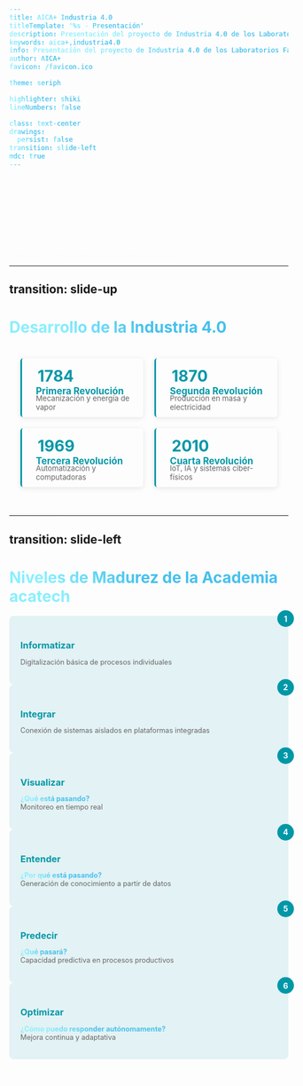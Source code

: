 ```yaml
---
title: AICA+ Industria 4.0
titleTemplate: '%s - Presentación'
description: Presentación del proyecto de Industria 4.0 de los Laboratorios Farmacéuticos AICA+
keywords: aica+,industria4.0
info: Presentación del proyecto de Industria 4.0 de los Laboratorios Farmacéuticos AICA+
author: AICA+
favicon: /favicon.ico

theme: seriph

highlighter: shiki
lineNumbers: false

class: text-center
drawings:
  persist: false
transition: slide-left
mdc: true
---
```


<style>
  .background-container {
    position: fixed;
    top: 0;
    left: 0;
    width: 100%;
    height: 100%;
    background-image: url('/team.webp');
    background-size: cover;
    background-position: center;
    filter: blur(3px);
    z-index: -1;
  }

  .fade-in {
      animation: fadeIn 1s ease-in-out forwards;
    }
  
  @keyframes fadeIn {
    from {
      opacity: 0;
      transform: translateY(20px);
    }
    to {
      opacity: 1;
      transform: translateY(0);
    }
  }

  span {
    background-color: #81dbff;
    background-image: linear-gradient(45deg, #89effd 20%, #46c0ed 50%);
    background-size: 100%;
    -webkit-background-clip: text;
    -moz-background-clip: text;
    -webkit-text-fill-color: transparent;
    -moz-text-fill-color: transparent;
  }
</style>

<div class="background-container"></div>

# <span class="fade-in">Industria 4.0 en los Laboratorios Farmacéuticos AICA+</span>

<div class="text-xl text-gray-200 mt-4 fade-in">
Casi Ing. Eduardo Alejandro Gonzalez Martell
</div>

<div class="abs-br m-6 text-xl fade-in">
  <a href="https://github.com/EduardoProfe666/aica-industry-4.0" target="_blank" class="slidev-icon-btn">
    <carbon:logo-github />
  </a>
</div>

<footer style="color: #05d8f3; font-weight: bold;" class="fade-in abs-b m-6">
  © 2025 <a href="https://www.aica.cu" target="_blank">AICA+</a>
</footer>

---
transition: slide-up
---

# Desarrollo de la Industria 4.0

<div class="timeline-grid m-6">
  <v-click>
    <div class="timeline-item" v-motion :initial="{ opacity: 0, scale: 0.8 }" :enter="{ opacity: 1, scale: 1, transition: { delay: 150 } }">
      <div class="year"><carbon:building-insights-1 />&nbsp; 1784</div>
      <div class="content">
        <h3>Primera Revolución</h3>
        <p>Mecanización y energía de vapor</p>
      </div>
    </div>
  </v-click>

  <v-click>
    <div class="timeline-item" v-motion :initial="{ opacity: 0, scale: 0.8 }" :enter="{ opacity: 1, scale: 1, transition: { delay: 150 } }">
      <div class="year"><carbon:lightning />&nbsp; 1870</div>
      <div class="content">
        <h3>Segunda Revolución</h3>
        <p>Producción en masa y electricidad</p>
      </div>
    </div>
  </v-click>

  <v-click>
    <div class="timeline-item" v-motion :initial="{ opacity: 0, scale: 0.8 }" :enter="{ opacity: 1, scale: 1, transition: { delay: 150 } }">
      <div class="year"><carbon:machine-learning />&nbsp; 1969</div>
      <div class="content">
        <h3>Tercera Revolución</h3>
        <p>Automatización y computadoras</p>
      </div>
    </div>
  </v-click>

  <v-click>
    <div class="timeline-item" v-motion :initial="{ opacity: 0, scale: 0.8 }" :enter="{ opacity: 1, scale: 1, transition: { delay: 150 } }">
      <div class="year"><carbon:ibm-cloud-internet-services />&nbsp; 2010</div>
      <div class="content">
        <h3>Cuarta Revolución</h3>
        <p>IoT, IA y sistemas ciber-físicos</p>
      </div>
    </div>
  </v-click>
</div>

<footer style="color: #05d8f3; font-weight: bold;" class="fade-in abs-b m-6 text-center">
  © 2025 <a href="https://www.aica.cu" target="_blank">AICA+</a>
</footer>

<style>
.timeline-grid {
  display: grid;
  grid-template-columns: repeat(2, 1fr);
  gap: 20px;
  padding: 20px;
}

.timeline-item {
  padding: 15px;
  border-left: 3px solid #0097a7;
  background-color: rgba(255, 255, 255, 0.04);
  border-radius: 5px;
  box-shadow: 0 2px 10px rgba(0, 0, 0, 0.1);
}

.year {
   color: #0097a7;
   font-weight: bold;
   margin-bottom: 5px;
   font-size: 2em;
   display: flex;
   align-items: center;
}

.content {
   padding-left: 10px;
}

.content h3 {
   color: #0097a7;
   margin-top: -5px;
   margin-bottom: -5px;
   font-size: 1.2em;
}

.content p {
   margin-top: -5px;
   margin-bottom: -5px;
   font-size: 0.95em;
   color: #666;
}

h1 {
    background-color: #81dbff;
    background-image: linear-gradient(45deg, #89effd 20%, #46c0ed 50%);
    background-size: 100%;
    -webkit-background-clip: text;
    -moz-background-clip: text;
    -webkit-text-fill-color: transparent;
    -moz-text-fill-color: transparent;
  }
</style>


---
transition: slide-left
---

# Niveles de Madurez de la Academia acatech

<div class="grid grid-cols-3 gap-4 mt-8">
  <v-click>
    <div
    v-motion
    :initial="{ y: 50, opacity: 0 }"
    :enter="{ y: 0, opacity: 1, transition: { delay: 150 } }"
    class="maturity-card"
  >
    <div class="card-number">1</div>
    <h3>Informatizar</h3>
    <p>Digitalización básica de procesos individuales</p>
  </div>
 </v-click>

  <v-click>
  <div
    v-motion
    :initial="{ y: 50, opacity: 0 }"
    :enter="{ y: 0, opacity: 1, transition: { delay: 150 } }"
    class="maturity-card"
  >
    <div class="card-number">2</div>
    <h3>Integrar</h3>
    <p>Conexión de sistemas aislados en plataformas integradas</p>
  </div>
  </v-click>

  <v-click>
  <div
    v-motion
    :initial="{ y: 50, opacity: 0 }"
    :enter="{ y: 0, opacity: 1, transition: { delay: 150 } }"
    class="maturity-card"
  >
    <div class="card-number">3</div>
    <h3>Visualizar</h3>
    <p><span style="font-weight: bold;">¿Qué está pasando?</span> <br>Monitoreo en tiempo real</p>
  </div>
  </v-click>

  <v-click>
  <div
    v-motion
    :initial="{ y: 50, opacity: 0 }"
    :enter="{ y: 0, opacity: 1, transition: { delay: 150 } }"
    class="maturity-card"
  >
    <div class="card-number">4</div>
    <h3>Entender</h3>
    <p><span style="font-weight: bold;">¿Por qué está pasando?</span> <br>Generación de conocimiento a partir de datos</p>
  </div>
  </v-click>

  <v-click>
  <div
    v-motion
    :initial="{ y: 50, opacity: 0 }"
    :enter="{ y: 0, opacity: 1, transition: { delay: 150 } }"
    class="maturity-card"
  >
    <div class="card-number">5</div>
    <h3>Predecir</h3>
    <p><span style="font-weight: bold;">¿Qué pasará?</span> <br>Capacidad predictiva en procesos productivos</p>
  </div>
  </v-click>

  <v-click>
  <div
    v-motion
    :initial="{ y: 50, opacity: 0 }"
    :enter="{ y: 0, opacity: 1, transition: { delay: 150 } }"
    class="maturity-card"
  >
    <div class="card-number">6</div>
    <h3>Optimizar</h3>
    <p><span style="font-weight: bold;">¿Cómo puedo responder autónomamente?</span> <br>Mejora continua y adaptativa</p>
  </div>
  </v-click>
</div>

<footer style="color: #05d8f3; font-weight: bold;" class="fade-in abs-b m-6 text-center">
  © 2025 <a href="https://www.aica.cu" target="_blank">AICA+</a>
</footer>

<style>
.maturity-card {
  background: rgba(0, 151, 167, 0.1);
  border-radius: 8px;
  padding: 20px;
  position: relative;
  transition: transform 0.3s;
}

.maturity-card:hover {
  transform: translateY(-5px);
}

.card-number {
  position: absolute;
  top: -10px;
  right: -10px;
  background: #0097a7;
  color: white;
  width: 30px;
  height: 30px;
  border-radius: 50%;
  display: flex;
  align-items: center;
  justify-content: center;
  font-weight: bold;
}

.maturity-card h3 {
  color: #0097a7;
  margin-bottom: 10px;
}

.maturity-card p {
  font-size: 0.9em;
  color: #666;
}

h1 {
    background-color: #81dbff;
    background-image: linear-gradient(45deg, #89effd 20%, #46c0ed 50%);
    background-size: 100%;
    -webkit-background-clip: text;
    -moz-background-clip: text;
    -webkit-text-fill-color: transparent;
    -moz-text-fill-color: transparent;
  }
</style>

